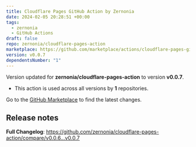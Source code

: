 ```yaml
---
title: Cloudflare Pages GitHub Action by Zernonia
date: 2024-02-05 20:28:51 +00:00
tags:
  - zernonia
  - GitHub Actions
draft: false
repo: zernonia/cloudflare-pages-action
marketplace: https://github.com/marketplace/actions/cloudflare-pages-github-action-by-zernonia
version: v0.0.7
dependentsNumber: "1"
---
```



Version updated for **zernonia/cloudflare-pages-action** to version **v0.0.7**.
- This action is used across all versions by **1** repositories.

Go to the [GitHub Marketplace](https://github.com/marketplace/actions/cloudflare-pages-github-action-by-zernonia) to find the latest changes.

## Release notes

**Full Changelog**: https://github.com/zernonia/cloudflare-pages-action/compare/v0.0.6...v0.0.7
